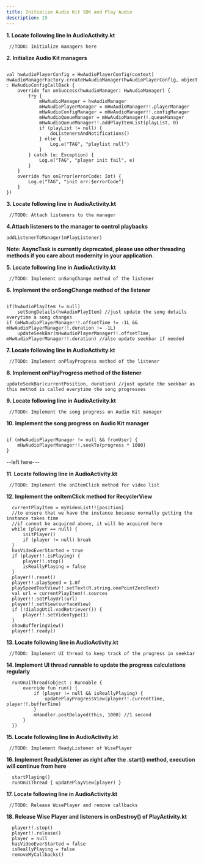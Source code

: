 ```yaml
---
title: Initialize Audio Kit SDK and Play Audio
description: 15
---
```


<p><strong>1. Locate following line in AudioActivity.kt </strong></p>
<pre><div id="copy-button10" class="copy-btn" title="Copy" onclick="copyCode(this.id)"></div><code> //TODO: Initialize managers here<span class="pln">
</span></code></pre>
<p><strong>2. Initialize Audio Kit managers</strong></p>
<pre><div id="copy-button11" class="copy-btn" title="Copy" onclick="copyCode(this.id)"></div><code>
val hwAudioPlayerConfig = HwAudioPlayerConfig(context)
HwAudioManagerFactory.createHwAudioManager(hwAudioPlayerConfig, object : HwAudioConfigCallBack {
    override fun onSuccess(hwAudioManager: HwAudioManager) {
        try {
            mHwAudioManager = hwAudioManager
            mHwAudioPlayerManager = mHwAudioManager!!.playerManager
            mHwAudioConfigManager = mHwAudioManager!!.configManager
            mHwAudioQueueManager = mHwAudioManager!!.queueManager
            mHwAudioQueueManager!!.addPlayItemList(playList, 0)
            if (playList != null) {
                doListenersAndNotifications()
            } else {
                Log.e("TAG", "playlist null")
            }
        } catch (e: Exception) {
            Log.e("TAG", "player init fail", e)
        }
    }
    override fun onError(errorCode: Int) {
        Log.e("TAG", "init err:$errorCode")
    }
})<span class="pln">
</span></code></pre>

<p><strong>3. Locate following line in AudioActivity.kt</strong></p>
<pre><div id="copy-button12" class="copy-btn" title="Copy" onclick="copyCode(this.id)"></div><code> //TODO: Attach listeners to the manager<span class="pln">
</span></code></pre>
<p><strong>4.Attach listeners to the manager to control playbacks</strong></p>
<pre><div id="copy-button13" class="copy-btn" title="Copy" onclick="copyCode(this.id)"></div><code>addListenerToManager(mPlayListener)<span class="pln">
</span></code></pre>

<aside class="special">
	<p><strong>Note: AsyncTask is currently deprecated, please use other threading methods if you care about modernity in your application.</strong></p>
</aside>

<p><strong>5. Locate following line in AudioActivity.kt</strong></p>
<pre><div id="copy-button19" class="copy-btn" title="Copy" onclick="copyCode(this.id)"></div><code> //TODO: Implement onSongChange method of the listener<span class="pln">
</span></code></pre>
<p><strong>6. Implement the onSongChange method of the listener</strong></p>
<pre><div id="copy-button20" class="copy-btn" title="Copy" onclick="copyCode(this.id)"></div><code>
if(hwAudioPlayItem != null)
    setSongDetails(hwAudioPlayItem) //just update the song details everytime a song changes
if (mHwAudioPlayerManager!!.offsetTime != -1L && mHwAudioPlayerManager!!.duration != -1L) 
    updateSeekBar(mHwAudioPlayerManager!!.offsetTime, mHwAudioPlayerManager!!.duration) //also update seekbar if needed<span class="pln">
</span></code></pre>

<p><strong>7. Locate following line in AudioActivity.kt</strong></p>
<pre><div id="copy-button21" class="copy-btn" title="Copy" onclick="copyCode(this.id)"></div><code> //TODO: Implement onPlayProgress method of the listener<span class="pln">
</span></code></pre>
<p><strong>8. Implement onPlayProgress method of the listener</strong></p>
<pre><div id="copy-button22" class="copy-btn" title="Copy" onclick="copyCode(this.id)"></div><code>updateSeekBar(currentPosition, duration) //just update the seekbar as this method is called everytime the song progresses<span class="pln">
</span></code></pre>

<p><strong>9. Locate following line in AudioActivity.kt</strong></p>
<pre><div id="copy-button23" class="copy-btn" title="Copy" onclick="copyCode(this.id)"></div><code> //TODO: Implement the song progress on Audio Kit manager<span class="pln">
</span></code></pre>
<p><strong>10. Implement the song progress on Audio Kit manager</strong></p>
<pre><div id="copy-button24" class="copy-btn" title="Copy" onclick="copyCode(this.id)"></div><code>
if (mHwAudioPlayerManager != null && fromUser) {
    mHwAudioPlayerManager!!.seekTo(progress * 1000)
}</span></code></pre>


--left here---
<p><strong>11. Locate following line in AudioActivity.kt </strong></p>
<pre><div id="copy-button25" class="copy-btn" title="Copy" onclick="copyCode(this.id)"></div><code> //TODO: Implement the onItemClick method for video list<span class="pln">
</span></code></pre>
<p><strong>12. Implement the onItemClick method for RecyclerView</strong></p>
<pre><div id="copy-button26" class="copy-btn" title="Copy" onclick="copyCode(this.id)"></div><code>  currentPlayItem = myVideoList!![position]
  //to ensure that we have the instance because normally getting the instance takes time
  //if cannot be acquired above, it will be acquired here
  while (player == null) {
      initPlayer()
      if (player != null) break
  }
  hasVideoEverStarted = true
  if (player!!.isPlaying) {
      player!!.stop()
      isReallyPlaying = false
  }
  player!!.reset()
  player!!.playSpeed = 1.0f
  playSpeedTextView!!.setText(R.string.onePointZeroText)
  val url = currentPlayItem!!.sources
  player!!.setPlayUrl(url)
  player!!.setView(surfaceView)
  if (!dialogUtil.vodRetriever()) {
      player!!.setVideoType(1)
  }
  showBufferingView()
  player!!.ready()<span class="pln">
</span></code></pre>
<p><strong>13. Locate following line in AudioActivity.kt</strong></p>
<pre><div id="copy-button27" class="copy-btn" title="Copy" onclick="copyCode(this.id)"></div><code> //TODO: Implement UI thread to keep track of the progress in seekbar<span class="pln">
</span></code></pre>
<p><strong>14. Implement UI thread runnable to update the progress calculations regularly</strong></p>
<pre><div id="copy-button28" class="copy-btn" title="Copy" onclick="copyCode(this.id)"></div><code>  runOnUiThread(object : Runnable {
      override fun run() {
          if (player != null && isReallyPlaying) {
              updatePlayProgressView(player!!.currentTime, player!!.bufferTime)
          }
          mHandler.postDelayed(this, 1000) //1 second
      }
  })<span class="pln">
</span></code></pre>
<p><strong>15. Locate following line in AudioActivity.kt</strong></p>
<pre><div id="copy-button29" class="copy-btn" title="Copy" onclick="copyCode(this.id)"></div><code> //TODO: Implement ReadyListener of WisePlayer<span class="pln">
</span></code></pre>
<p><strong>16. Implement ReadyListener as right after the .start() method, execution will continue from here</strong></p>
<pre><div id="copy-button30" class="copy-btn" title="Copy" onclick="copyCode(this.id)"></div><code>  startPlaying()
  runOnUiThread { updatePlayView(player) }<span class="pln">
</span></code></pre>
<p><strong>17. Locate following line in AudioActivity.kt</strong></p>
<pre><div id="copy-button31" class="copy-btn" title="Copy" onclick="copyCode(this.id)"></div><code> //TODO: Release WisePlayer and remove callbacks<span class="pln">
</span></code></pre>
<p><strong>18. Release Wise Player and listeners in onDestroy() of PlayActivity.kt</strong></p>
<pre><div id="copy-button32" class="copy-btn" title="Copy" onclick="copyCode(this.id)"></div><code>  player!!.stop()
  player!!.release()
  player = null
  hasVideoEverStarted = false
  isReallyPlaying = false
  removeMyCallbacks()<span class="pln">
</span></code></pre>
